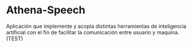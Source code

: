 # Athena-Speech
Aplicación que implemente y acopla distintas herramientas de inteligencia artificial con el fin de facilitar la comunicación entre usuario y maquina.(TEST)
